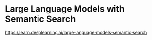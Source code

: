 # Large Language Models with Semantic Search

https://learn.deeplearning.ai/large-language-models-semantic-search
